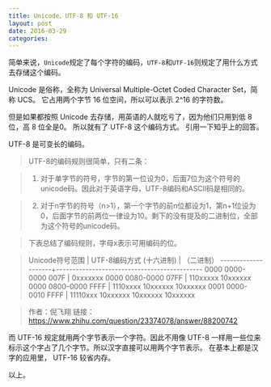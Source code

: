 ```yaml
---
title: Unicode、UTF-8 和 UTF-16
layout: post
date: 2016-03-29
categories: 
---
```


简单来说，`Unicode`规定了每个字符的编码，`UTF-8`和`UTF-16`则规定了用什么方式去存储这个编码。

Unicode 是俗称，全称为 Universal Multiple-Octet Coded Character Set，简称 UCS。
它占用两个字节 16 位空间，所以可以表示 2^16 的字符数。

但是如果都按照 Unicode 去存储，用英语的人就吃亏了，因为他们只用到低 8 位，高 8 位全是0。
所以就有了 UTF-8 这个编码方式。
引用一下知乎上的回答。

UTF-8 是可变长的编码。

> UTF-8的编码规则很简单，只有二条： 

> 1. 对于单字节的符号，字节的第一位设为0，后面7位为这个符号的unicode码。因此对于英语字母，UTF-8编码和ASCII码是相同的。 

> 2. 对于n字节的符号（n>1），第一个字节的前n位都设为1，第n+1位设为0，后面字节的前两位一律设为10。剩下的没有提及的二进制位，全部为这个符号的unicode码。 

> 下表总结了编码规则，字母x表示可用编码的位。 

> Unicode符号范围 | UTF-8编码方式 
(十六进制) | （二进制） 
--------------------+--------------------------------------------- 
0000 0000-0000 007F | 0xxxxxxx 
0000 0080-0000 07FF | 110xxxxx 10xxxxxx 
0000 0800-0000 FFFF | 1110xxxx 10xxxxxx 10xxxxxx 
0001 0000-0010 FFFF | 11110xxx 10xxxxxx 10xxxxxx 10xxxxxx 

> 作者：倪飞翔
链接：https://www.zhihu.com/question/23374078/answer/88200742

而 UTF-16 规定就用两个字节表示一个字符。因此不用像 UTF-8 一样用一些位来标示这个字占了几个字节。所以汉字直接可以用两个字节表示。
在基本上都是汉字的应用里， UTF-16 较省内存。

以上。
